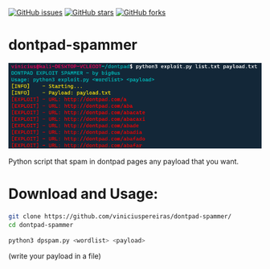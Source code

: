 [![GitHub issues](https://img.shields.io/github/issues/viniciuspereiras/dontpad-spammer)](https://github.com/viniciuspereiras/dontpad-spammer/issues)
[![GitHub stars](https://img.shields.io/github/stars/viniciuspereiras/dontpad-spammer)](https://github.com/viniciuspereiras/dontpad-spammer/stargazers)
[![GitHub forks](https://img.shields.io/github/forks/viniciuspereiras/dontpad-spammer)](https://github.com/viniciuspereiras/dontpad-spammer/network)

# dontpad-spammer
![alt text](https://github.com/viniciuspereiras/dontpad-spammer/blob/main/print.png)

Python script that spam in dontpad pages any payload that you want.
# Download and Usage:
```bash
git clone https://github.com/viniciuspereiras/dontpad-spammer/ 
cd dontpad-spammer 
```

```bash
python3 dpspam.py <wordlist> <payload>
```
(write your payload in a file)
